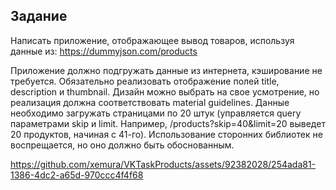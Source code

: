 ## Задание
Написать приложение, отображающее вывод товаров, используя данные из: https://dummyjson.com/products

Приложение должно подгружать данные из интернета, кэширование не требуется.
Обязательно реализовать отображение полей title, description и thumbnail. Дизайн можно выбрать на свое усмотрение, но реализация должна соответствовать material guidelines.
Данные необходимо загружать страницами по 20 штук (управляется query параметрами skip и limit.
Например, /products?skip=40&limit=20 выведет 20 продуктов, начиная с 41-го).
Использование сторонних библиотек не воспрещается, но оно должно быть обоснованным.


https://github.com/xemura/VKTaskProducts/assets/92382028/254ada81-1386-4dc2-a65d-970ccc4f4f68

